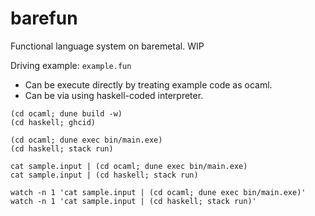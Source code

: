 # barefun

Functional language system on baremetal. WIP

Driving example: `example.fun`

- Can be execute directly by treating example code as ocaml.
- Can be via using haskell-coded interpreter.

```
(cd ocaml; dune build -w)
(cd haskell; ghcid)

(cd ocaml; dune exec bin/main.exe)
(cd haskell; stack run)

cat sample.input | (cd ocaml; dune exec bin/main.exe)
cat sample.input | (cd haskell; stack run)

watch -n 1 'cat sample.input | (cd ocaml; dune exec bin/main.exe)'
watch -n 1 'cat sample.input | (cd haskell; stack run)'
```
